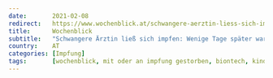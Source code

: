 ```yaml
---
date:       2021-02-08
redirect:   https://www.wochenblick.at/schwangere-aerztin-liess-sich-impfen-wenige-tage-spaeter-war-ihr-baby-tot/
title:      Wochenblick
subtitle:   "Schwangere Ärztin ließ sich impfen: Wenige Tage später war ihr Baby tot!"
country:    AT
categories: [Impfung]
tags:       [wochenblick, mit oder an impfung gestorben, biontech, kind]
---
```

